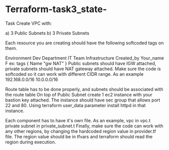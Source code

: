 # Terraform-task3_state-
Task Create VPC with:

a) 3 Public Subnets b) 3 Private Subnets

Each resource you are creating should have the following softcoded tags on them.

Environment Dev
Department IT
Team Infrastructure
Created_by Your_name F ex: tags { Name "gw NAT" }
Public subnets should have IGW attached, private subnets should have NAT gateway attached. Make sure the code is softcoded so it can work with different CIDR range. As an example 192.168.0.0/16 10.0.0.0/16

Route table has to be done properly, and subnets should be associated with the route table On top of Public Subnet create 1 ec2 instance with your bastion key attached. The instance should have sec group that allows port 22 and 80. Using terraform user_data parameter install httpd in that instance.

Each component has to have it's own file. As an example, vpc in vpc.t private subnet in private_subnet.t Finally, make sure the code can work with any other regions, by changing the hardcoded region value in provider.tf file. The region value should be in tfvars and terraform should read the region during execution.
